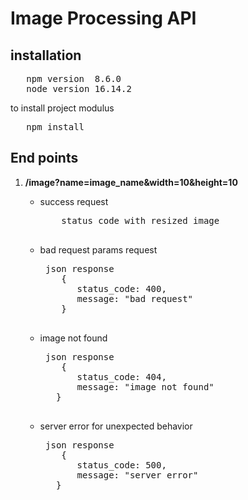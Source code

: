 # Image Processing API

## installation

<pre>
   npm version  8.6.0 
   node version 16.14.2
</pre>
to install project modulus
<pre>
   npm install 
</pre>


## End points

1. **/image?name=image_name&width=10&height=10**
   
   - success request
      <pre>
         status code with resized image 
      </pre>
   - bad request params request
      <pre>
      json response 
         {
            status_code: 400,
            message: "bad request"
         }      
      </pre>
   - image not found 
      <pre>
      json response 
         {
            status_code: 404,
            message: "image not found"
        }      
      </pre>
   - server error for unexpected behavior
      <pre>
      json response 
         {
            status_code: 500,
            message: "server error"
        }      
      </pre>

